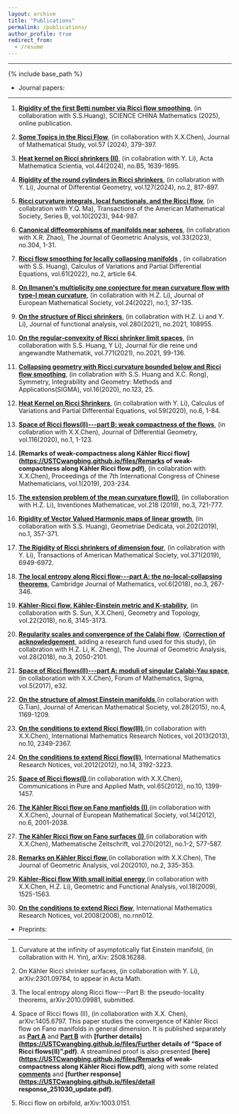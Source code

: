 ```yaml
---
layout: archive
title: "Publications"
permalink: /publications/
author_profile: true
redirect_from:
  - /resume
---
```





---

{% include base_path %}
- Journal papers:
--- 

1. **[Rigidity of the first Betti number via Ricci flow smoothing](https://www.sciengine.com/SCM/doi/10.1007/s11425-025-2495-y)**, (in collaboration with S.S.Huang), SCIENCE CHINA Mathematics (2025), online publication.

2. **[Some Topics in the Ricci Flow](https://global-sci.org/intro/article_detail.html?journal=undefined&article_id=23494)**, (in collaboration with X.X.Chen), Journal of Mathematical Study, vol.57 (2024), 379-397.

3. **[Heat kernel on Ricci shrinkers (II)](https://link.springer.com/article/10.1007/s10473-024-0502-7)**, (in collabration with Y. Li), Acta Mathematica Scientia, vol.44(2024), no.B5, 1639-1695.
  
4. **[Rigidity of the round cylinders in Ricci shrinkers](https://projecteuclid.org/journals/journal-of-differential-geometry/volume-127/issue-2/Rigidity-of-the-round-cylinders-in-Ricci-shrinkers/10.4310/jdg/1717772425.short)**, (in collabration with Y. Li), Journal of Differential Geometry, vol.127(2024), no.2, 817-897.

5. **[Ricci curvature integrals, local functionals, and the Ricci flow](https://www.ams.org/journals/btran/2023-10-27/S2330-0000-2023-00155-8/)**, (in collabration with Y.Q. Ma), Transactions of the American Mathematical Society, Series B, vol.10(2023), 944-987.

6. **[Canonical diffeomorphisms of manifolds near spheres](https://link.springer.com/article/10.1007/s12220-023-01375-x)**, (in collabration with X.R. Zhao), The Journal of Geometric Analysis, vol.33(2023), no.304, 1-31.

7. **[Ricci flow smoothing for locally collapsing manifolds](https://link.springer.com/content/pdf/10.1007/s00526-021-02176-2.pdf)** , (in collabration with S.S. Huang), Calculus of Variations and Partial Differential Equations, vol.61(2022), no.2, article 64.

8. **[On Ilmanen's multiplicity one conjecture for mean curvature flow with type-I mean curvature](https://ems.press/journals/jems/articles/1393833)**, (in collabration with H.Z. Li), Journal of European Mathematical Society, vol.24(2022), no.1, 37-135.

9. **[On the structure of Ricci shrinkers](https://www.sciencedirect.com/science/article/pii/S0022123621000379?dgcid=author)**, (in collabration with H.Z. Li and Y. Li), Journal of functional analysis, vol.280(2021), no.2021, 108955.

10. ​​**[On the regular-convexity of Ricci shrinker limit spaces](https://www.degruyter.com/document/doi/10.1515/crelle-2020-0021/html)**, (in collaboration with S.S. Huang, Y Li),  Journal für die reine und angewandte Mathematik, vol.771(2021), no.2021, 99-136.

11. **[Collapsing geometry with Ricci curvature bounded below and Ricci flow smoothing](https://www.emis.de/journals/SIGMA/2020/123/sigma20-123.pdf)**, (in collabration with S.S. Huang and X.C. Rong), Symmetry, Integrability and Geometry: Methods and Applications(SIGMA), vol.16(2020), no.123, 25.

12. **[​​Heat Kernel on Ricci Shrinkers](https://link.springer.com/article/10.1007/s00526-020-01861-y)**, (in collabration with Y. Li), Calculus of Variations and Partial Differential Equations, vol.59(2020), no.6, 1-84.

13. **[Space of Ricci flows(II)---part B: weak compactness of the flows](https://projecteuclid.org/journals/journal-of-differential-geometry/volume-116/issue-1/Space-of-Ricci-flows-IIPart-B--Weak-compactness-of/10.4310/jdg/1599271253.full)**, (in collabration with X.X.Chen), Journal of Differential Geometry, vol.116(2020), no.1, 1-123.

14. **[Remarks of weak-compactness along Kähler Ricci flow](https://USTCwangbing.github.io/files/Remarks of weak-compactness along Kähler Ricci flow.pdf)**, (in collabration with X.X.Chen), Proceedings of the 7th International Congress of Chinese Mathematicians, vol.1(2019), 203-234.

15. **[The extension problem of the mean curvature flow(I)](https://link.springer.com/article/10.1007/s00222-019-00893-2)**, (in collaboration with H.Z. Li), Inventiones Mathematicae, vol.218 (2019), no.3, 721-777.

16. **[Rigidity of Vector Valued Harmonic maps of linear growth](https://link.springer.com/article/10.1007/s10711-018-0418-2)**, (in collaboration with S.S. Huang), Geometriae Dedicata, vol.202(2019), no.1, 357-371.

17. **[The Rigidity of Ricci shrinkers of dimension four](https://www.ams.org/journals/tran/2019-371-10/S0002-9947-2019-07539-6/home.html)**, (in collabration with Y. Li), Transactions of American Mathematical Society, vol.371(2019), 6949-6972.

18. **[The local entropy along Ricci flow---part A: the no-local-collapsing theorems](https://intlpress.com/site/pub/pages/journals/items/cjm/content/vols/0006/0003/a002/index.php)**, Cambridge Journal of Mathematics, vol.6(2018), no.3, 267-346.

19. **[Kähler-Ricci flow, Kähler-Einstein metric and K-stability](https://projecteuclid.org/euclid.gt/1538186735)**, (in collaboration with S. Sun, X.X.Chen), Geometry and Topology, vol.22(2018), no.6, 3145-3173.

20. **[Regularity scales and convergence of the Calabi flow](https://link.springer.com/article/10.1007/s12220-017-9896-y)**, (**[Correction of acknowledgement](https://link.springer.com/article/10.1007/s12220-018-0066-7)**, adding a research fund used for this study), (in collabration with H.Z. Li, K. Zheng), The Journal of Geometric Analysis, vol.28(2018), no.3, 2050-2101.

21. **[Space of Ricci flows(II)---part A: moduli of singular Calabi-Yau space](https://www.cambridge.org/core/journals/forum-of-mathematics-sigma/article/space-of-ricci-flows-iipart-a-moduli-of-singular-calabiyau-spaces/20442DF6AB4061F875A02251E9A1ADBB)**,(in collaboration with X.X.Chen), Forum of Mathematics, Sigma, vol.5(2017), e32.

22. **[On the structure of almost Einstein manifolds](https://www.ams.org/journals/jams/2015-28-04/S0894-0347-2015-00834-7/home.html)**,(in collaboration with G.Tian), Journal of American Mathematical Society, vol.28(2015), no.4, 1169-1209.

23. **[On the conditions to extend Ricci flow(III)](https://academic.oup.com/imrn/article-abstract/2013/10/2349/837339)**,(in collaboration with X.X.Chen), International Mathematics Research Notices, vol.2013(2013), no.10, 2349-2367.

24. **[On the conditions to extend Ricci flow(II)](https://academic.oup.com/imrn/article-abstract/2012/14/3192/739499?redirectedFrom=fulltext)**, International Mathematics Research Notices, vol.2012(2012), no.14, 3192-3223.

25. **[Space of Ricci flows(I)](https://onlinelibrary.wiley.com/doi/abs/10.1002/cpa.21414)**,(in collaboration with X.X.Chen), Communications in Pure and Applied Math, vol.65(2012), no.10, 1399-1457.

26. **[The Kähler Ricci flow on Fano manfiolds (I)](https://ems.press/journals/jems/articles/5229)**,(in collaboration with X.X.Chen), Journal of European Mathematical Society, vol.14(2012), no.6, 2001-2038.

27. **[The Kähler Ricci flow on Fano surfaces (I)](https://link.springer.com/article/10.1007/s00209-010-0813-3)**,(in collaboration with X.X.Chen), Mathematische Zeitschrift, vol.270(2012), no.1-2, 577-587.

28. **[Remarks on Kähler Ricci flow](https://link.springer.com/article/10.1007/s12220-009-9113-8)**,(in collaboration with X.X.Chen), The Journal of Geometric Analysis, vol.20(2010), no.2, 335-353.

29. **[Kähler–Ricci flow With small initial energy](https://link.springer.com/article/10.1007/s00039-008-0690-7)**,(in collaboration with X.X.Chen, H.Z. Li), Geometric and Functional Analysis, vol.18(2009), 1525-1563.

30. **[On the conditions to extend Ricci flow](https://academic.oup.com/imrn/article-abstract/doi/10.1093/imrn/rnn012/691696)**, International Mathematics Research Notices, vol.2008(2008), no.rnn012.

- Preprints:
---

1. Curvature at the infinity of asymptotically flat Einstein manifold, (in collabration with H. Yin), arXiv: 2508.16288.

2. On Kähler Ricci shrinker surfaces, (in collaboration with Y. Li), arXiv:2301.09784, to appear in Acta Math.

3. The local entropy along Ricci flow---Part B: the pseudo-locality theorems, arXiv:2010.09981, submitted.

4. Space of Ricci flows (II), (in collaboration with X.X. Chen), arXiv:1405.6797. This paper studies the convergence of Kähler Ricci flow on Fano manifolds in general dimension. It is published separately as **[Part A](https://www.cambridge.org/core/journals/forum-of-mathematics-sigma/article/space-of-ricci-flows-iipart-a-moduli-of-singular-calabiyau-spaces/20442DF6AB4061F875A02251E9A1ADBB)** and **[Part B](https://projecteuclid.org/journals/journal-of-differential-geometry/volume-116/issue-1/Space-of-Ricci-flows-IIPart-B--Weak-compactness-of/10.4310/jdg/1599271253.full)** with **[further details](https://USTCwangbing.github.io/files/Further details of “Space of Ricci flows(II)”.pdf)**. A streamlined proof is also presented **[here](https://USTCwangbing.github.io/files/Remarks of weak-compactness along Kähler Ricci flow.pdf)**, along with some related **[comments](https://USTCwangbing.github.io/files/twocomments_oct30_update.pdf)** and **[further response](https://USTCwangbing.github.io/files/detail response_251030_update.pdf)**.

5. Ricci flow on orbifold, arXiv:1003.0151.

